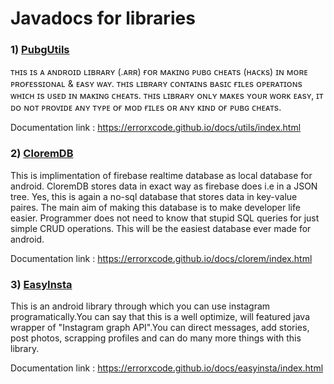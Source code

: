 # Javadocs for libraries

### 1) [PubgUtils](https://github.com/ErrorxCode/PubgUtils)
ᴛʜɪs ɪs ᴀ ᴀɴᴅʀᴏɪᴅ ʟɪʙʀᴀʀʏ (.ᴀʀʀ) ғᴏʀ ᴍᴀᴋɪɴɢ ᴘᴜʙɢ ᴄʜᴇᴀᴛs (ʜᴀᴄᴋs) ɪɴ ᴍᴏʀᴇ ᴘʀᴏғᴇssɪᴏɴᴀʟ & ᴇᴀsʏ ᴡᴀʏ. ᴛʜɪs ʟɪʙʀᴀʀʏ ᴄᴏɴᴛᴀɪɴs ʙᴀsɪᴄ ғɪʟᴇs ᴏᴘᴇʀᴀᴛɪᴏɴs ᴡʜɪᴄʜ ɪs ᴜsᴇᴅ ɪɴ ᴍᴀᴋɪɴɢ ᴄʜᴇᴀᴛs. ᴛʜɪs ʟɪʙʀᴀʀʏ ᴏɴʟʏ ᴍᴀᴋᴇs ʏᴏᴜʀ ᴡᴏʀᴋ ᴇᴀsʏ, ɪᴛ ᴅᴏ ɴᴏᴛ ᴘʀᴏᴠɪᴅᴇ ᴀɴʏ ᴛʏᴘᴇ ᴏғ ᴍᴏᴅ ғɪʟᴇs ᴏʀ ᴀɴʏ ᴋɪɴᴅ ᴏғ ᴘᴜʙɢ ᴄʜᴇᴀᴛs.

Documentation link :  https://errorxcode.github.io/docs/utils/index.html

### 2) [CloremDB](https://github.com/ErrorxCode/CloremDB)
This is implimentation of firebase realtime database as local database for android. CloremDB stores data in exact way as firebase does i.e in a JSON tree. Yes, this is again a no-sql database that stores data in key-value paires. The main aim of making this database is to make developer life easier. Programmer does not need to know that stupid SQL queries for just simple CRUD operations. This will be the easiest database ever made for android.

Documentation link : https://errorxcode.github.io/docs/clorem/index.html


### 3) [EasyInsta](https://github.com/ErrorxCode/EasyInsta)
This is an android library through which you can use instagram programatically.You can say that this is a well optimize, will featured java wrapper of "Instagram graph API".You can direct messages, add stories, post photos, scrapping profiles and can do many more things with this library.

Documentation link : https://errorxcode.github.io/docs/easyinsta/index.html
